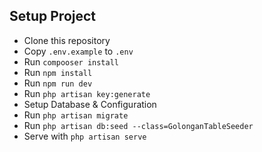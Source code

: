 ## Setup Project
- Clone this repository
- Copy `.env.example` to `.env`
- Run `compooser install`
- Run `npm install`
- Run `npm run dev`
- Run `php artisan key:generate`
- Setup Database & Configuration
- Run `php artisan migrate`
- Run `php artisan db:seed --class=GolonganTableSeeder`
- Serve with `php artisan serve`
